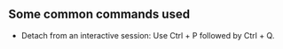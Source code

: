 ## Some common commands used

 - Detach from an interactive session: Use Ctrl + P followed by Ctrl + Q.
